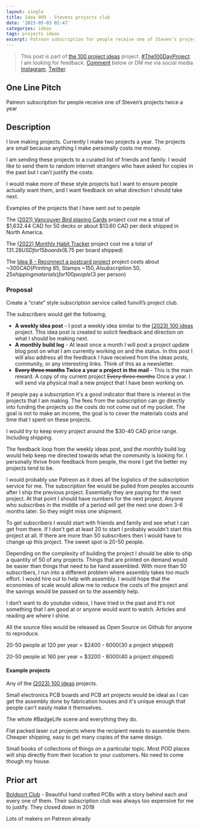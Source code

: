 ```yaml
---
layout: single
title: Idea 099 - Stevens projects club
date: '2023-05-03 01:47'
categories: ideas
tags: projects ideas
excerpt: Patreon subscription for people receive one of Steven’s projects twice a year
---
```


> This post is part of [the 100 project ideas](https://blog.abluestar.com/projects/2023-100-ideas/) project. [#The100DayProject](https://www.the100dayproject.org/). I am looking for feedback. <a href='#utterances-comments'>Comment</a> below or DM me via social media <a href="https://instagram.com/funvill" rel="nofollow noopener noreferrer"><i class="fab fa-fw fa-instagram" aria-hidden="true"></i><span class="label">Instagram</span></a>, <a href="https://twitter.com/funvill" rel="nofollow noopener noreferrer"><i class="fab fa-fw fa-twitter" aria-hidden="true"></i><span class="label">Twitter</span></a>.

## One Line Pitch

Patreon subscription for people receive one of Steven’s projects twice a year

## Description

I love making projects. Currently I make two projects a year. The projects are small because anything I make personally costs me money.

I am sending these projects to a curated list of friends and family. I would like to send them to random internet strangers who have asked for copies in the past but I can’t justify the costs.

I would make more of these style projects but I want to ensure people actually want them, and I want feedback on what direction I should take next.

Examples of the projects that I have sent out to people

The [(2021) Vancouver Bird playing Cards](https://blog.abluestar.com/projects/2021-bird-playing-cards/) project cost me a total of $1,632.44 CAD for 50 decks or about $13.60 CAD per deck shipped in North America.

The [(2022) Monthly Habit Tracker](https://blog.abluestar.com/projects/2022-monthly-habit-tracker/) project cost me a total of $131.28 USD for 15 boards ($8.75 per board shipped)

The [Idea 8 - Reconnect a postcard project](https://blog.abluestar.com/idea008-reconnect-a-post-card-project/) project costs about ~$300 CAD (Printing ~$85, Stamps ~$150, AI subscription ~$50, $25 shipping materials) for 100 people ($3 per person)

### Proposal

Create a “crate” style subscription service called funvill’s project club.

The subscribers would get the following;

- **A weekly idea post** - I post a weekly idea similar to the [(2023) 100 ideas](https://blog.abluestar.com/projects/2023-100-ideas/) project. This idea post is created to solicit feedback and direction on what I should be making next.
- **A monthly build log** - At least once a month I will post a project update blog post on what I am currently working on and the status. In this post I will also address all the feedback I have received from the ideas posts, community, or any interesting links. Think of this as a newsletter.
- **~~Every three months~~ Twice a year a project in the mail** - This is the main reward. A copy of my current project ~~Every three months~~ Once a year. I will send via physical mail a new project that I have been working on.

If people pay a subscription it's a good indicator that there is interest in the projects that I am making. The fees from the subscription can go directly into funding the projects so the costs do not come out of my pocket. The goal is not to make an income, the goal is to cover the materials costs and time that I spent on these projects.

I would try to keep every project around the $30-40 CAD price range. Including shipping.

The feedback loop from the weekly ideas post, and the monthly build log would help keep me directed towards what the community is looking for. I personally thrive from feedback from people, the more I get the better my projects tend to be.

I would probably use Patreon as it does all the logistics of the subscription service for me. The subscription fee would be pulled from peoples accounts after I ship the previous project. Essentially they are paying for the next project. At that point I should have numbers for the next project. Anyone who subscribes in the middle of a period will get the next one down 3-6 months later. So they might miss one shipment.

To get subscribers I would start with friends and family and see what I can get from there. If I don't get at least 20 to start I probably wouldn't start this project at all. If there are more than 50 subscribers then I would have to change up this project. The sweet spot is 20-50 people.

Depending on the complexity of building the project I should be able to ship a quantity of 50 of any projects. Things that are printed on demand would be easier than things that need to be hand assembled.  With more than 50 subscribers, I run into a different problem where assembly takes too much effort. I would hire out to help with assembly. I would hope that the economies of scale would allow me to reduce the costs of the project and the savings would be passed on to the assembly help.

I don’t want to do youtube videos, I have tried in the past and It's not something that I am good at or anyone would want to watch. Articles and reading are where I shine.

All the source files would be released as Open Source on Github for anyone to reproduce.

20-50 people at 120 per year = $2400 - $6000 ($30 a project shipped)

20-50 people at 160 per year = $3200 - $8000 ($40 a project shipped)

#### Example projects

Any of the  [(2023) 100 ideas](https://blog.abluestar.com/projects/2023-100-ideas/) projects.

Small electronics PCB boards and PCB art projects would be ideal as I can get the assembly done by fabrication houses and it's unique enough that people can’t easily make it themselves.

The whole #BadgeLife scene and everything they do.

Flat packed laser cut projects where the recipient needs to assemble them. Cheaper shipping, easy to get many copies of the same design.

Small books of collections of things on a particular topic. Most POD places will ship directly from their location to your customers. No need to come though my house.

## Prior art

[Boldport Club](https://boldport.com/blog/2018/10/18/boldport-club-is-changing) - Beautiful hand crafted PCBs with a story behind each and every one of them. Their subscription club was always too expensive for me to justify. They closed down in 2019

Lots of makers on Patreon already
